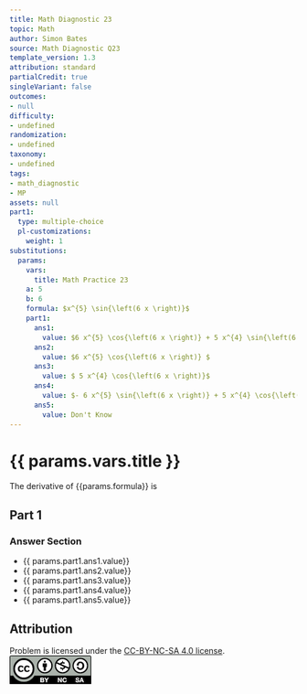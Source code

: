 ```yaml
---
title: Math Diagnostic 23
topic: Math
author: Simon Bates
source: Math Diagnostic Q23
template_version: 1.3
attribution: standard
partialCredit: true
singleVariant: false
outcomes:
- null
difficulty:
- undefined
randomization:
- undefined
taxonomy:
- undefined
tags:
- math_diagnostic
- MP
assets: null
part1:
  type: multiple-choice
  pl-customizations:
    weight: 1
substitutions:
  params:
    vars:
      title: Math Practice 23
    a: 5
    b: 6
    formula: $x^{5} \sin{\left(6 x \right)}$
    part1:
      ans1:
        value: $6 x^{5} \cos{\left(6 x \right)} + 5 x^{4} \sin{\left(6 x \right)}$
      ans2:
        value: $6 x^{5} \cos{\left(6 x \right)} $
      ans3:
        value: $ 5 x^{4} \cos{\left(6 x \right)}$
      ans4:
        value: $- 6 x^{5} \sin{\left(6 x \right)} + 5 x^{4} \cos{\left(6 x \right)}$
      ans5:
        value: Don't Know
---
```

# {{ params.vars.title }}
The derivative of {{params.formula}} is

## Part 1

### Answer Section

- {{ params.part1.ans1.value}}
- {{ params.part1.ans2.value}}
- {{ params.part1.ans3.value}}
- {{ params.part1.ans4.value}}
- {{ params.part1.ans5.value}}

## Attribution

Problem is licensed under the [CC-BY-NC-SA 4.0 license](https://creativecommons.org/licenses/by-nc-sa/4.0/).<br> ![The Creative Commons 4.0 license requiring attribution-BY, non-commercial-NC, and share-alike-SA license.](https://raw.githubusercontent.com/firasm/bits/master/by-nc-sa.png)